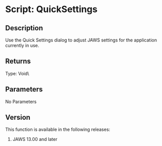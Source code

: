 # Script: QuickSettings

## Description

Use the Quick Settings dialog to adjust JAWS settings for the
application currently in use.

## Returns

Type: Void\

## Parameters

No Parameters

## Version

This function is available in the following releases:

1.  JAWS 13.00 and later
